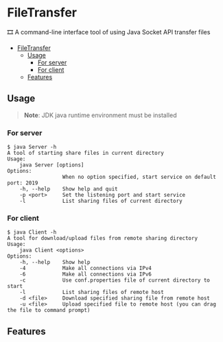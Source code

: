 # FileTransfer

🎞 A command-line interface tool of using Java Socket API transfer files

- [FileTransfer](#filetransfer)
  - [Usage](#usage)
    - [For server](#for-server)
    - [For client](#for-client)
  - [Features](#features)

## Usage

> **Note**: JDK java runtime environment must be installed

### For server

```console
$ java Server -h
A tool of starting share files in current directory
Usage:
    java Server [options]
Options:
                  When no option specified, start service on default port: 2019
    -h, --help    Show help and quit
    -p <port>     Set the listening port and start service
    -l            List sharing files of current directory
```

### For client

```console
$ java Client -h
A tool for download/upload files from remote sharing directory
Usage:
    java Client <options>
Options:
    -h, --help    Show help
    -4            Make all connections via IPv4
    -6            Make all connections via IPv6
    -c            Use conf.properties file of current directory to start
    -l            List sharing files of remote host
    -d <file>     Download specified sharing file from remote host
    -u <file>     Upload specified file to remote host (you can drag the file to command prompt)
```

## Features
